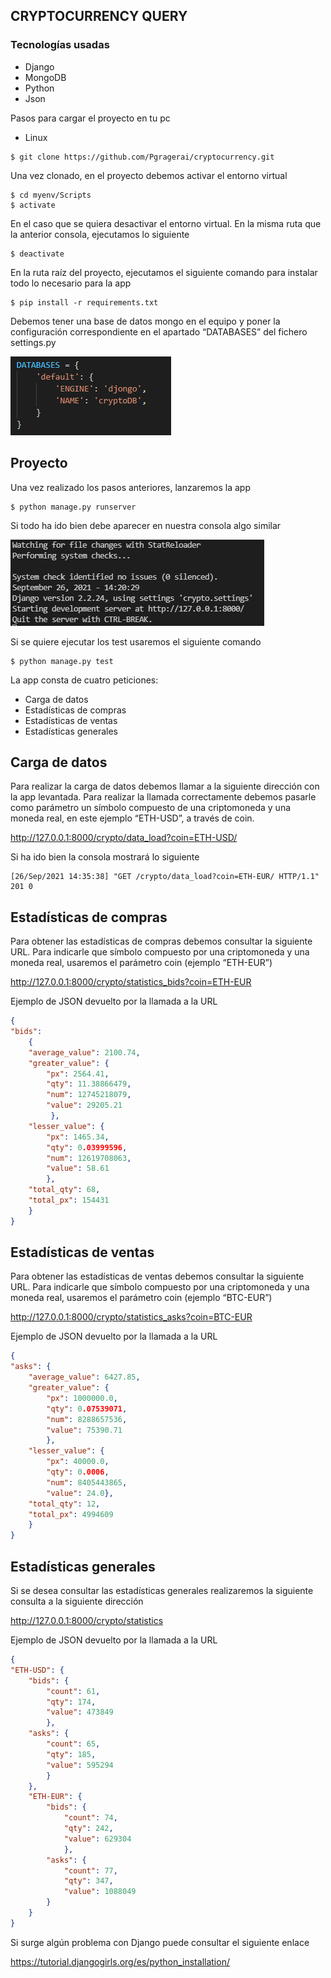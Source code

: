 ## CRYPTOCURRENCY QUERY #

### Tecnologías usadas

* Django
* MongoDB
* Python
* Json

Pasos para cargar el proyecto en tu pc 

* Linux

```console
$ git clone https://github.com/Pgragerai/cryptocurrency.git
```

Una vez clonado, en el proyecto debemos activar el entorno virtual 

```console
$ cd myenv/Scripts
$ activate
```

En el caso que se quiera desactivar el entorno virtual. En la misma ruta que la anterior consola, ejecutamos lo siguiente 

```console
$ deactivate
```

En la ruta raíz del proyecto, ejecutamos el siguiente comando para instalar todo lo necesario para la app

```console
$ pip install -r requirements.txt
```

Debemos tener una base de datos mongo en el equipo y poner la configuración correspondiente en el apartado “DATABASES” del fichero settings.py

![alt text](project-img/settings.PNG)

## Proyecto

Una vez realizado los pasos anteriores, lanzaremos la app

```console
$ python manage.py runserver   
```

Si todo ha ido bien debe aparecer en nuestra consola algo similar

![alt text](project-img/consola1.PNG)

Si se quiere ejecutar los test usaremos el siguiente comando

```console
$ python manage.py test 
```

La app consta de cuatro peticiones: 

* Carga de datos
* Estadísticas de compras
* Estadísticas de ventas
* Estadísticas generales

## Carga de datos

Para realizar la carga de datos debemos llamar a la siguiente dirección con la app levantada. Para realizar la llamada correctamente debemos pasarle como parámetro un símbolo compuesto de una criptomoneda y una moneda real, en este ejemplo “ETH-USD”, a través de coin.

http://127.0.0.1:8000/crypto/data_load?coin=ETH-USD/

Si ha ido bien la consola mostrará lo siguiente

```console
[26/Sep/2021 14:35:38] "GET /crypto/data_load?coin=ETH-EUR/ HTTP/1.1" 201 0
```

## Estadísticas de compras

Para obtener las estadísticas de compras debemos consultar la siguiente URL. Para indicarle que símbolo compuesto por una criptomoneda y una moneda real, usaremos el parámetro coin (ejemplo “ETH-EUR”)

http://127.0.0.1:8000/crypto/statistics_bids?coin=ETH-EUR

Ejemplo de JSON devuelto por la llamada a la URL

```json
{
"bids":
    {
    "average_value": 2100.74,
    "greater_value": {
        "px": 2564.41, 
        "qty": 11.38866479, 
        "num": 12745218079, 
        "value": 29205.21
         }, 
    "lesser_value": {
        "px": 1465.34,
        "qty": 0.03999596,
        "num": 12619708063,
        "value": 58.61
        },
    "total_qty": 68,
    "total_px": 154431
    }
}
```

## Estadísticas de ventas

Para obtener las estadísticas de ventas debemos consultar la siguiente URL. Para indicarle que símbolo compuesto por una criptomoneda y una moneda real, usaremos el parámetro coin (ejemplo “BTC-EUR”)

http://127.0.0.1:8000/crypto/statistics_asks?coin=BTC-EUR

Ejemplo de JSON devuelto por la llamada a la URL

```json
{
"asks": {
    "average_value": 6427.85,
    "greater_value": {
        "px": 1000000.0,
        "qty": 0.07539071,
        "num": 8288657536,
        "value": 75390.71
        },
    "lesser_value": {
        "px": 40000.0,
        "qty": 0.0006,
        "num": 8405443865,
        "value": 24.0},
    "total_qty": 12,
    "total_px": 4994609
    }
}
```

## Estadísticas generales

Si se desea consultar las estadísticas generales realizaremos la siguiente consulta a la siguiente dirección 

http://127.0.0.1:8000/crypto/statistics

Ejemplo de JSON devuelto por la llamada a la URL

```json
{
"ETH-USD": {
    "bids": {
        "count": 61,
        "qty": 174,
        "value": 473849
        }, 
    "asks": {
        "count": 65,
        "qty": 185,
        "value": 595294
        }
    },
    "ETH-EUR": {
        "bids": {
            "count": 74,
            "qty": 242,
            "value": 629304
            },
        "asks": {
            "count": 77,
            "qty": 347,
            "value": 1088049
        }
    }
}
```

Si surge algún problema con Django puede consultar el siguiente enlace

https://tutorial.djangogirls.org/es/python_installation/


